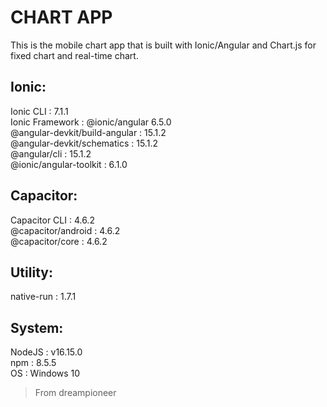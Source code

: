 # CHART APP

This is the mobile chart app that is built with Ionic/Angular and Chart.js for fixed chart and real-time chart.

## Ionic:

Ionic CLI                     : 7.1.1<br>
Ionic Framework               : @ionic/angular 6.5.0<br>
   @angular-devkit/build-angular : 15.1.2<br>
   @angular-devkit/schematics    : 15.1.2<br>
   @angular/cli                  : 15.1.2<br>
   @ionic/angular-toolkit        : 6.1.0<br>

## Capacitor:

   Capacitor CLI      : 4.6.2<br>
   @capacitor/android : 4.6.2<br>
   @capacitor/core    : 4.6.2<br>

## Utility:

   native-run  : 1.7.1<br>

## System:

   NodeJS : v16.15.0<br>
   npm    : 8.5.5<br>
   OS     : Windows 10<br>

> From dreampioneer
